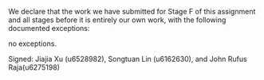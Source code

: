 We declare that the work we have submitted for Stage F of this assignment and all stages before it is entirely our own work, with the following documented exceptions:

no exceptions.

Signed: Jiajia Xu (u6528982), Songtuan Lin (u6162630), and John Rufus Raja(u6275198)
